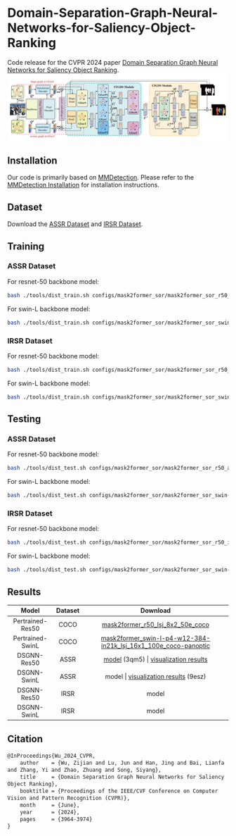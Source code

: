 # Domain-Separation-Graph-Neural-Networks-for-Saliency-Object-Ranking
Code release for the CVPR 2024 paper [Domain Separation Graph Neural Networks for Saliency Object Ranking](https://openaccess.thecvf.com/content/CVPR2024/html/Wu_Domain_Separation_Graph_Neural_Networks_for_Saliency_Object_Ranking_CVPR_2024_paper.html).
<img src="https://github.com/Wu-ZJ/DSGNN/blob/main/resources/main.png"/>

## Installation
Our code is primarily based on [MMDetection](https://github.com/open-mmlab/mmdetection). Please refer to the [MMDetection Installation](https://mmdetection.readthedocs.io/en/latest/get_started.html) for installation instructions.

## Dataset
Download the [ASSR Dataset](https://github.com/SirisAvishek/Attention_Shift_Ranks) and [IRSR Dataset](https://github.com/dragonlee258079/Saliency-Ranking).

## Training
### ASSR Dataset
For resnet-50 backbone model:
```bash
bash ./tools/dist_train.sh configs/mask2former_sor/mask2former_sor_r50_assr.py --num_gpus --load-from pertrained_model_path
```
For swin-L backbone model:
```bash
bash ./tools/dist_train.sh configs/mask2former_sor/mask2former_sor_swin-l-int21k_assr.py --num_gpus --load-from pertrained_model_path
```

### IRSR Dataset
For resnet-50 backbone model:
```bash
bash ./tools/dist_train.sh configs/mask2former_sor/mask2former_sor_r50_irsr.py --num_gpus --load-from pertrained_model_path
```
For swin-L backbone model:
```bash
bash ./tools/dist_train.sh configs/mask2former_sor/mask2former_sor_swin-l-int21k_irsr.py --num_gpus --load-from pertrained_model_path
```
</details>

## Testing
### ASSR Dataset
For resnet-50 backbone model:
```bash
bash ./tools/dist_test.sh configs/mask2former_sor/mask2former_sor_r50_assr.py model_path 1 --eval mae
```
For swin-L backbone model:
```bash
bash ./tools/dist_test.sh configs/mask2former_sor/mask2former_sor_swin-l-int21k_assr.py model_path 1 --eval mae
```

### IRSR Dataset
For resnet-50 backbone model:
```bash
bash ./tools/dist_test.sh configs/mask2former_sor/mask2former_sor_r50_irsr.py model_path 1 --eval mae
```
For swin-L backbone model:
```bash
bash ./tools/dist_test.sh configs/mask2former_sor/mask2former_sor_swin-l-int21k_irsr.py model_path 1 --eval mae
```

## Results

| Model | Dataset | Download |  
| :---: | :---: | :---: |  
| Pertrained-Res50 | COCO | [mask2former_r50_lsj_8x2_50e_coco](https://download.openmmlab.com/mmdetection/v2.0/mask2former/mask2former_r50_lsj_8x2_50e_coco/mask2former_r50_lsj_8x2_50e_coco_20220506_191028-8e96e88b.pth) |  
| Pertrained-SwinL | COCO | [mask2former_swin-l-p4-w12-384-in21k_lsj_16x1_100e_coco-panoptic](https://download.openmmlab.com/mmdetection/v2.0/mask2former/mask2former_swin-l-p4-w12-384-in21k_lsj_16x1_100e_coco-panoptic/mask2former_swin-l-p4-w12-384-in21k_lsj_16x1_100e_coco-panoptic_20220407_104949-d4919c44.pth) |
| DSGNN-Res50 | ASSR | [model](https://pan.baidu.com/s/1y1hYIxIQcHoPX7sdpi9VPA) (3qm5) \| [visualization results](https://pan.baidu.com/s/1x4vP3M7uiPeAissD6x7lCQ) |  
| DSGNN-SwinL | ASSR | model \| [visualization results](https://pan.baidu.com/s/1x4vP3M7uiPeAissD6x7lCQ) (9esz) |
| DSGNN-Res50 | IRSR | model |  
| DSGNN-SwinL | IRSR | model |

## Citation
    @InProceedings{Wu_2024_CVPR,
        author    = {Wu, Zijian and Lu, Jun and Han, Jing and Bai, Lianfa and Zhang, Yi and Zhao, Zhuang and Song, Siyang},
        title     = {Domain Separation Graph Neural Networks for Saliency Object Ranking},
        booktitle = {Proceedings of the IEEE/CVF Conference on Computer Vision and Pattern Recognition (CVPR)},
        month     = {June},
        year      = {2024},
        pages     = {3964-3974}
    }
